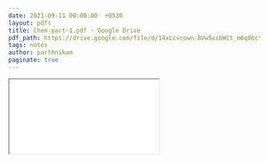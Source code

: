 ```yaml
---
date: 2021-09-11 00:00:00  +0530
layout: pdfs
title: Chem-part-1.pdf - Google Drive
pdf_path: https://drive.google.com/file/d/14xLcvcown-BVwSxcbWCt_m6q06ctPJRx/preview?usp=sharing
tags: notes
author: parthnikam
paginate: true
---
```


<iframe class="embed-pdf" src="{{ page.pdf_path }}#toolbar=0" seamless="seamless" scrolling="no" style="overflow:hidden"></iframe>
